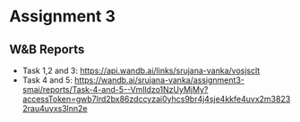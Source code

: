 # Assignment 3

## W&B Reports 

- Task 1,2 and 3: https://api.wandb.ai/links/srujana-vanka/vosjsclt
- Task 4 and 5: https://wandb.ai/srujana-vanka/assignment3-smai/reports/Task-4-and-5--Vmlldzo1NzUyMjMy?accessToken=gwb7lrd2bx86zdccyzai0yhcs9br4j4sje4kkfe4uvx2m38232rau4uyxs3lnn2e
